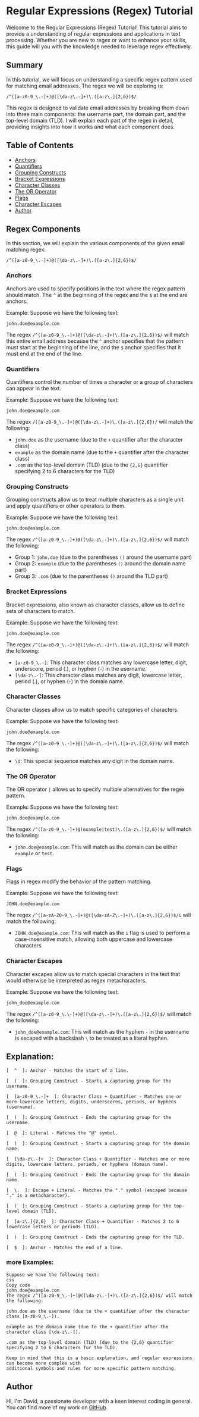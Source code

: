 # Regular Expressions (Regex) Tutorial

Welcome to the Regular Expressions (Regex) Tutorial! This tutorial aims to provide a understanding of regular expressions and applications in text processing. Whether you are new to regex or want to enhance your skills, this guide will you with the knowledge needed to leverage regex effectively.

## Summary

In this tutorial, we will focus on understanding a specific regex pattern used for matching email addresses. The regex we will be exploring is:

```regex
/^([a-z0-9_\.-]+)@([\da-z\.-]+)\.([a-z\.]{2,6})$/
```

This regex is designed to validate email addresses by breaking them down into three main components: the username part, the domain part, and the top-level domain (TLD). I will explain each part of the regex in detail, providing insights into how it works and what each component does.

## Table of Contents

- [Anchors](#anchors)
- [Quantifiers](#quantifiers)
- [Grouping Constructs](#grouping-constructs)
- [Bracket Expressions](#bracket-expressions)
- [Character Classes](#character-classes)
- [The OR Operator](#the-or-operator)
- [Flags](#flags)
- [Character Escapes](#character-escapes)
- [Author](#author)

## Regex Components

In this section, we will explain the various components of the given email matching regex: 

```regex
/^([a-z0-9_\.-]+)@([\da-z\.-]+)\.([a-z\.]{2,6})$/
```

### Anchors

Anchors are used to specify positions in the text where the regex pattern should match. The `^` at the beginning of the regex and the `$` at the end are anchors.

Example:
Suppose we have the following text:
```
john.doe@example.com
```
The regex `/^([a-z0-9_\.-]+)@([\da-z\.-]+)\.([a-z\.]{2,6})$/` will match this entire email address because the `^` anchor specifies that the pattern must start at the beginning of the line, and the `$` anchor specifies that it must end at the end of the line.

### Quantifiers

Quantifiers control the number of times a character or a group of characters can appear in the text.

Example:
Suppose we have the following text:
```
john.doe@example.com
```
The regex `/([a-z0-9_\.-]+)@([\da-z\.-]+)\.([a-z\.]{2,6})/` will match the following:
- `john.doe` as the username (due to the `+` quantifier after the character class)
- `example` as the domain name (due to the `+` quantifier after the character class)
- `.com` as the top-level domain (TLD) (due to the `{2,6}` quantifier specifying 2 to 6 characters for the TLD)

### Grouping Constructs

Grouping constructs allow us to treat multiple characters as a single unit and apply quantifiers or other operators to them.

Example:
Suppose we have the following text:
```
john.doe@example.com
```
The regex `/^([a-z0-9_\.-]+)@([\da-z\.-]+)\.([a-z\.]{2,6})$/` will match the following:
- Group 1: `john.doe` (due to the parentheses `()` around the username part)
- Group 2: `example` (due to the parentheses `()` around the domain name part)
- Group 3: `.com` (due to the parentheses `()` around the TLD part)

### Bracket Expressions

Bracket expressions, also known as character classes, allow us to define sets of characters to match.

Example:
Suppose we have the following text:
```
john.doe@example.com
```
The regex `/^([a-z0-9_\.-]+)@([\da-z\.-]+)\.([a-z\.]{2,6})$/` will match the following:
- `[a-z0-9_\.-]`: This character class matches any lowercase letter, digit, underscore, period (.), or hyphen (-) in the username.
- `[\da-z\.-]`: This character class matches any digit, lowercase letter, period (.), or hyphen (-) in the domain name.

### Character Classes

Character classes allow us to match specific categories of characters.

Example:
Suppose we have the following text:
```
john.doe@example.com
```
The regex `/^([a-z0-9_\.-]+)@([\da-z\.-]+)\.([a-z\.]{2,6})$/` will match the following:
- `\d`: This special sequence matches any digit in the domain name.

### The OR Operator

The OR operator `|` allows us to specify multiple alternatives for the regex pattern.

Example:
Suppose we have the following text:
```
john.doe@example.com
```
The regex `/^([a-z0-9_\.-]+)@(example|test)\.([a-z\.]{2,6})$/` will match the following:
- `john.doe@example.com`: This will match as the domain can be either `example` or `test`.

### Flags

Flags in regex modify the behavior of the pattern matching.

Example:
Suppose we have the following text:
```
JOHN.doe@example.com
```
The regex `/^([a-zA-Z0-9_\.-]+)@([\da-zA-Z\.-]+)\.([a-z\.]{2,6})$/i` will match the following:
- `JOHN.doe@example.com`: This will match as the `i` flag is used to perform a case-insensitive match, allowing both uppercase and lowercase characters.

### Character Escapes

Character escapes allow us to match special characters in the text that would otherwise be interpreted as regex metacharacters.

Example:
Suppose we have the following text:
```
john_doe@example.com
```
The regex `/^([a-z0-9_\.\-]+)@([\da-z\.-]+)\.([a-z\.]{2,6})$/` will match the following:
- `john_doe@example.com`: This will match as the hyphen `-` in the username is escaped with a backslash `\` to be treated as a literal hyphen.

## Explanation:

```
[  ^  ]: Anchor - Matches the start of a line.

[  (  ]: Grouping Construct - Starts a capturing group for the username.

[  [a-z0-9_\.-]+  ]: Character Class + Quantifier - Matches one or more lowercase letters, digits, underscores, periods, or hyphens (username).

[  )  ]: Grouping Construct - Ends the capturing group for the username.

[  @  ]: Literal - Matches the "@" symbol.

[  (  ]: Grouping Construct - Starts a capturing group for the domain name.

[  [\da-z\.-]+  ]: Character Class + Quantifier - Matches one or more digits, lowercase letters, periods, or hyphens (domain name).

[  )  ]: Grouping Construct - Ends the capturing group for the domain name.

[  \.  ]: Escape + Literal - Matches the "." symbol (escaped because "." is a metacharacter).

[  (  ]: Grouping Construct - Starts a capturing group for the top-level domain (TLD).

[  [a-z\.]{2,6}  ]: Character Class + Quantifier - Matches 2 to 6 lowercase letters or periods (TLD).

[  )  ]: Grouping Construct - Ends the capturing group for the TLD.

[  $  ]: Anchor - Matches the end of a line.
```
### more Examples:
```
Suppose we have the following text:
css
Copy code
john.doe@example.com
The regex /^([a-z0-9_\.-]+)@([\da-z\.-]+)\.([a-z\.]{2,6})$/ will match the following:

john.doe as the username (due to the + quantifier after the character class [a-z0-9_\.-]).

example as the domain name (due to the + quantifier after the character class [\da-z\.-]).

.com as the top-level domain (TLD) (due to the {2,6} quantifier specifying 2 to 6 characters for the TLD).

Keep in mind that this is a basic explanation, and regular expressions can become more complex with
additional symbols and rules for more specific pattern matching.
```

## Author

Hi, I'm David, a passionate developer with a keen interest coding in general. You can find more of my work on [GitHub](https://github.com/DavidHCCNguyen).
